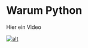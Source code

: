 # Warum Python


Hier ein Video

[![alt](https://img.youtube.com/vi/MO3pOHxRnhY/0.jpg)](https://www.youtube.com/watch?v=MO3pOHxRnhY&ab_channel=rIcKaNdMoRtY "Why coding")


